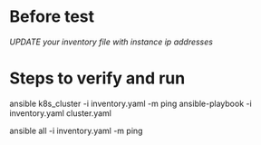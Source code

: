 # Before test

*UPDATE your inventory file with instance ip addresses*

# Steps to verify and run

ansible k8s_cluster -i inventory.yaml -m ping
ansible-playbook  -i inventory.yaml  cluster.yaml

ansible all -i inventory.yaml -m ping
